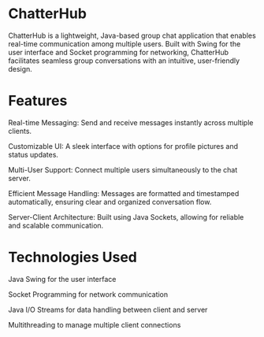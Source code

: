 # ChatterHub


ChatterHub is a lightweight, Java-based group chat application that enables real-time communication among multiple users. Built with Swing for the user interface and Socket programming for networking, ChatterHub facilitates seamless group conversations with an intuitive, user-friendly design.

# Features

Real-time Messaging: Send and receive messages instantly across multiple clients.

Customizable UI: A sleek interface with options for profile pictures and status updates.

Multi-User Support: Connect multiple users simultaneously to the chat server.

Efficient Message Handling: Messages are formatted and timestamped automatically, ensuring clear and organized conversation flow.

Server-Client Architecture: Built using Java Sockets, allowing for reliable and scalable communication.


# Technologies Used

Java Swing for the user interface

Socket Programming for network communication

Java I/O Streams for data handling between client and server

Multithreading to manage multiple client connections
